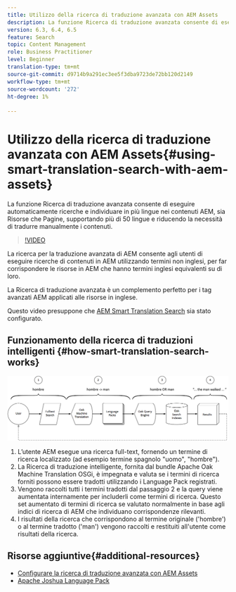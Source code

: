 ```yaml
---
title: Utilizzo della ricerca di traduzione avanzata con AEM Assets
description: La funzione Ricerca di traduzione avanzata consente di eseguire automaticamente ricerche e individuare in più lingue nei contenuti AEM, sia Risorse che Pagine, supportando più di 50 lingue e riducendo la necessità di tradurre manualmente i contenuti.
version: 6.3, 6.4, 6.5
feature: Search
topic: Content Management
role: Business Practitioner
level: Beginner
translation-type: tm+mt
source-git-commit: d9714b9a291ec3ee5f3dba9723de72bb120d2149
workflow-type: tm+mt
source-wordcount: '272'
ht-degree: 1%

---
```



# Utilizzo della ricerca di traduzione avanzata con AEM Assets{#using-smart-translation-search-with-aem-assets}

La funzione Ricerca di traduzione avanzata consente di eseguire automaticamente ricerche e individuare in più lingue nei contenuti AEM, sia Risorse che Pagine, supportando più di 50 lingue e riducendo la necessità di tradurre manualmente i contenuti.

>[!VIDEO](https://video.tv.adobe.com/v/21297/?quality=9&learn=on)

La ricerca per la traduzione avanzata di AEM consente agli utenti di eseguire ricerche di contenuti in AEM utilizzando termini non inglesi, per far corrispondere le risorse in AEM che hanno termini inglesi equivalenti su di loro.

La Ricerca di traduzione avanzata è un complemento perfetto per i tag avanzati AEM applicati alle risorse in inglese.

Questo video presuppone che [AEM Smart Translation Search](smart-translation-search-technical-video-setup.md) sia stato configurato.

## Funzionamento della ricerca di traduzioni intelligenti {#how-smart-translation-search-works}

![Diagramma del flusso di ricerca della traduzione intelligente](assets/smart-translation-search-flow.png)

1. L’utente AEM esegue una ricerca full-text, fornendo un termine di ricerca localizzato (ad esempio termine spagnolo &quot;uomo&quot;, &quot;hombre&quot;).
2. La Ricerca di traduzione intelligente, fornita dal bundle Apache Oak Machine Translation OSGi, è impegnata e valuta se i termini di ricerca forniti possono essere tradotti utilizzando i Language Pack registrati.
3. Vengono raccolti tutti i termini tradotti dal passaggio 2 e la query viene aumentata internamente per includerli come termini di ricerca. Questo set aumentato di termini di ricerca se valutato normalmente in base agli indici di ricerca di AEM che individuano corrispondenze rilevanti.
4. I risultati della ricerca che corrispondono al termine originale (&#39;hombre&#39;) o al termine tradotto (&#39;man&#39;) vengono raccolti e restituiti all&#39;utente come risultati della ricerca.

## Risorse aggiuntive{#additional-resources}

* [Configurare la ricerca di traduzione avanzata con AEM Assets](smart-translation-search-technical-video-setup.md)
* [Apache Joshua Language Pack](https://cwiki.apache.org/confluence/display/JOSHUA/Language+Packs)